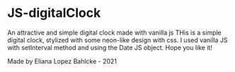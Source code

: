 # JS-digitalClock
An attractive and simple digital clock made with vanilla js
THis is a simple digital clock, stylized with some neon-like design with css. 
I used vanilla JS with setInterval method and using the Date JS object.
Hope you like it!



Made  by Eliana Lopez Bahlcke - 2021
